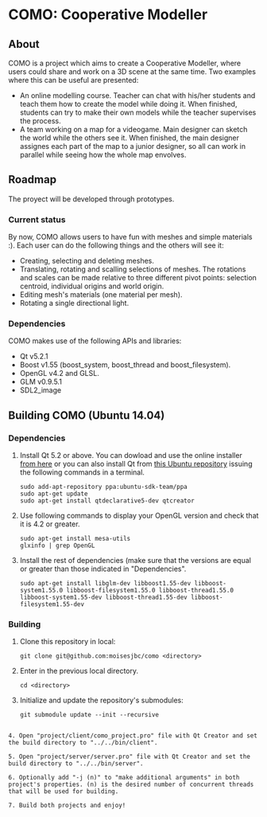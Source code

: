 COMO: Cooperative Modeller
====

## About
COMO is a project which aims to create a Cooperative Modeller, where users could share and work on a 3D scene at the same time. Two examples where this can be useful are presented:
* An online modelling course. Teacher can chat with his/her students and teach them how to create the model while doing it. When finished, students can try to make their own models while the teacher supervises the process.
* A team working on a map for a videogame. Main designer can sketch the world while the others see it. When finished, the main designer assignes each part of the map to a junior designer, so all can work in parallel while seeing how the whole map envolves.

## Roadmap
The proyect will be developed through prototypes.

### Current status
By now, COMO allows users to have fun with meshes and simple materials :). Each user can do the following things and the others will see it:
* Creating, selecting and deleting meshes.
* Translating, rotating and scalling selections of meshes. The rotations and scales can be made relative to three different pivot points: selection centroid, individual origins and world origin.
* Editing mesh's materials (one material per mesh).
* Rotating a single directional light.

### Dependencies
COMO makes use of the following APIs and libraries:
* Qt v5.2.1
* Boost v1.55 (boost_system, boost_thread and boost_filesystem).
* OpenGL v4.2 and GLSL.
* GLM v0.9.5.1
* SDL2_image

## Building COMO (Ubuntu 14.04)

### Dependencies
1. Install Qt 5.2 or above. You can dowload and use the online installer [from here](http://qt-project.org/downloads) or you can also install Qt from [this Ubuntu repository](https://launchpad.net/~ubuntu-sdk-team/+archive/ppa) issuing the following commands in a terminal.
   ```
   sudo add-apt-repository ppa:ubuntu-sdk-team/ppa
   sudo apt-get update
   sudo apt-get install qtdeclarative5-dev qtcreator
   ```

2. Use following commands to display your OpenGL version and check that it is 4.2 or greater.
   ```
   sudo apt-get install mesa-utils
   glxinfo | grep OpenGL
   ```

3. Install the rest of dependencies (make sure that the versions are equal or greater than those indicated in "Dependencies".
   ```
   sudo apt-get install libglm-dev libboost1.55-dev libboost-system1.55.0 libboost-filesystem1.55.0 libboost-thread1.55.0 libboost-system1.55-dev libboost-thread1.55-dev libboost-filesystem1.55-dev
   ```

### Building

1. Clone this repository in local:

   ```
   git clone git@github.com:moisesjbc/como <directory>
   ```

2. Enter in the previous local directory.

   ```
   cd <directory>
   ```

3. Initialize and update the repository's submodules:

   ```
   git submodule update --init --recursive
  ```

4. Open "project/client/como_project.pro" file with Qt Creator and set the build directory to "../../bin/client".

5. Open "project/server/server.pro" file with Qt Creator and set the build directory to "../../bin/server".

6. Optionally add "-j (n)" to "make additional arguments" in both project's properties. (n) is the desired number of concurrent threads that will be used for building.

7. Build both projects and enjoy!
